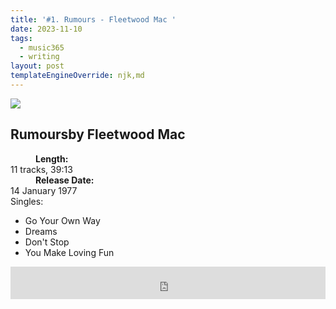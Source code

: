 ```yaml
---
title: '#1. Rumours - Fleetwood Mac '
date: 2023-11-10
tags:
  - music365
  - writing
layout: post
templateEngineOverride: njk,md
---
```


<aside class="album-profile" style="--shadow: rgb(38,39,43)">
  <div class="album-profile__image">
    <img crossorigin="anonymous" src="https://lastfm.freetls.fastly.net/i/u/770x0/0b4716b42466ffa893ad3e3ab824318b.jpg#0b4716b42466ffa893ad3e3ab824318b"/>
  </div>
  <div class="aside__content">
    <h1><strong>Rumours</strong>by Fleetwood Mac</h1>
    <dl>
      <div>
        <dd><strong>Length:</strong></dd>
        <dt>11 tracks, 39:13</dt>
      </div>
      <div>
        <dd><strong>Release Date:</strong></dd>
        <dt>14 January 1977</dt>
      </div>
      <div class="singles">
        <span>Singles:</span>
        <ul>
          <li>Go Your Own Way</li>
          <li>Dreams</li>
          <li>Don't Stop</li>
          <li>You Make Loving Fun</li>
        </ul>
      </div>
    </dl>
    <div class="color-grid" style="--opacity: 1;">
      <div class="color-grid__container">
					<span class="color color--1" style="--firstColor: rgb(244,244,230);"></span>
					<span class="color color--2" style="--secondaryColor: rgb(38,39,43);"></span>
					<span class="color color--3" style="--thirdColor: rgb(123,124,127);"></span>
      </div>
    </div>
  </div>
</aside>

<iframe width="100%" height="52" src="https://odesli.co/embed/?url=https%3A%2F%2Falbum.link%2Fi%2F594061854&theme=light" frameborder="0" allowfullscreen sandbox="allow-same-origin allow-scripts allow-presentation allow-popups allow-popups-to-escape-sandbox" allow="clipboard-read; clipboard-write"></iframe>
